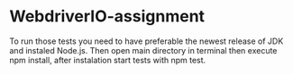# WebdriverIO-assignment

To run those tests you need to have preferable the newest release of JDK and instaled Node.js.
Then open main directory in terminal then  execute npm install, after instalation start tests with npm test.

